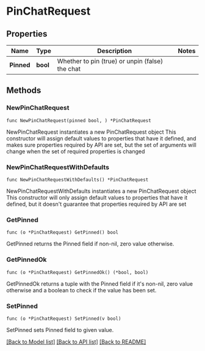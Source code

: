 # PinChatRequest

## Properties

Name | Type | Description | Notes
------------ | ------------- | ------------- | -------------
**Pinned** | **bool** | Whether to pin (true) or unpin (false) the chat | 

## Methods

### NewPinChatRequest

`func NewPinChatRequest(pinned bool, ) *PinChatRequest`

NewPinChatRequest instantiates a new PinChatRequest object
This constructor will assign default values to properties that have it defined,
and makes sure properties required by API are set, but the set of arguments
will change when the set of required properties is changed

### NewPinChatRequestWithDefaults

`func NewPinChatRequestWithDefaults() *PinChatRequest`

NewPinChatRequestWithDefaults instantiates a new PinChatRequest object
This constructor will only assign default values to properties that have it defined,
but it doesn't guarantee that properties required by API are set

### GetPinned

`func (o *PinChatRequest) GetPinned() bool`

GetPinned returns the Pinned field if non-nil, zero value otherwise.

### GetPinnedOk

`func (o *PinChatRequest) GetPinnedOk() (*bool, bool)`

GetPinnedOk returns a tuple with the Pinned field if it's non-nil, zero value otherwise
and a boolean to check if the value has been set.

### SetPinned

`func (o *PinChatRequest) SetPinned(v bool)`

SetPinned sets Pinned field to given value.



[[Back to Model list]](../README.md#documentation-for-models) [[Back to API list]](../README.md#documentation-for-api-endpoints) [[Back to README]](../README.md)


